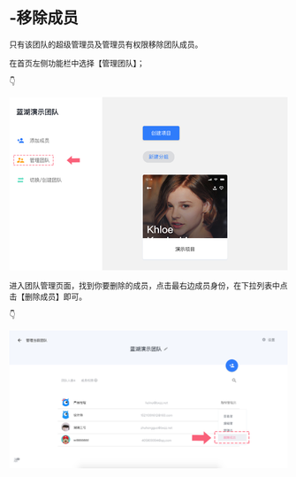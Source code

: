 # -移除成员

只有该团队的超级管理员及管理员有权限移除团队成员。 

在首页左侧功能栏中选择【管理团队】； 

👇

![](../../../.gitbook/assets/18%20%281%29.png)

进入团队管理页面，找到你要删除的成员，点击最右边成员身份，在下拉列表中点击【删除成员】即可。 

👇

![](../../../.gitbook/assets/19%20%281%29.png)

